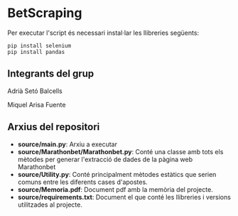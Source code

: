 # BetScraping

Per executar l'script és necessari instal·lar les llibreries següents:
```
pip install selenium
pip install pandas
```

## Integrants del grup
Adrià Setó Balcells 

Miquel Arisa Fuente


## Arxius del repositori
* **source/main.py**: Arxiu a executar
* **source/Marathonbet/Marathonbet.py**: Conté una classe amb tots els mètodes per generar l'extracció de dades de la 
pàgina web Marathonbet
* **source/Utility.py**: Conté principalment mètodes estàtics que serien comuns entre les diferents cases d'apostes.
* **source/Memoria.pdf**: Document pdf amb la memòria del projecte.
* **source/requirements.txt**: Document el que conté les llibreries i versions utilitzades al projecte.